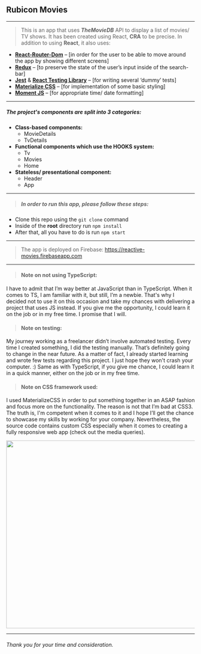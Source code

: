 ## Rubicon Movies

---

> This is an app that uses **_TheMovieDB_** API to display a list of movies/ TV shows.
> It has been created using React, **CRA** to be precise.
> In addition to using **React**, it also uses:

- [**React-Router-Dom**](https://reactrouter.com/web/guides/quick-start) – [in order for the user to be able to move around the app by showing different screens]
- [**Redux**](https://react-redux.js.org) – [to preserve the state of the user’s input inside of the search-bar]
- [**Jest**](https://jestjs.io) & [**React Testing Library**](https://testing-library.com/) – [for writing several ‘dummy’ tests]
- [**Materialize CSS**](https://materializecss.com/) – [for implementation of some basic styling]
- [**Moment JS**](https://momentjs.com/) – [for appropriate time/ date formatting]

---

##### The project's components are split into 3 categories:

- **Class-based components:**
  - MovieDetails
  - TvDetails
- **Functional components which use the HOOKS system:**
  - Tv
  - Movies
  - Home
- **Stateless/ presentational component:**
  - Header
  - App

---

> ##### In order to run this app, please follow these steps:

- Clone this repo using the `git clone` command
- Inside of the **root** directory run `npm install`
- After that, all you have to do is run `npm start`

---

> The app is deployed on Firebase:
> https://reactive-movies.firebaseapp.com

---

> #### Note on not using TypeScript:

I have to admit that I’m way better at JavaScript than in TypeScript. When it comes to TS, I am familiar with it, but still, I’m a newbie. That's why I decided not to use it on this occasion and take my chances with delivering a project that uses JS instead. If you give me the opportunity, I could learn it on the job or in my free time. I promise that I will.

> #### Note on testing:

My journey working as a freelancer didn’t involve automated testing. Every time I created something, I did the testing manually. That’s definitely going to change in the near future. As a matter of fact, I already started learning and wrote few tests regarding this project. I just hope they won't crash your computer. :) Same as with TypeScript, if you give me chance, I could learn it in a quick manner, either on the job or in my free time.

> #### Note on CSS framework used:

I used MaterializeCSS in order to put something together in an ASAP fashion and focus more on the functionality. The reason is not that I’m bad at CSS3. The truth is, I'm competent when it comes to it and I hope I’ll get the chance to showcase my skills by working for your company. Nevertheless, the source code contains custom CSS especially when it comes to creating a fully responsive web app (check out the media queries).

<img src="https://github.com/BiggaHD/rubicon-movies/blob/master/final.jpg" height="500" width="1200">

---

###### Thank you for your time and consideration.
